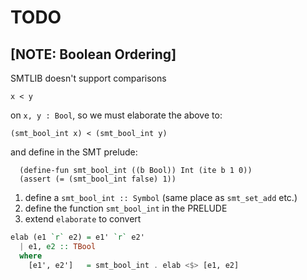 # TODO


## [NOTE: Boolean Ordering]

SMTLIB doesn't support comparisons

```
x < y
```

on `x, y : Bool`, so we must elaborate the above to:

```
(smt_bool_int x) < (smt_bool_int y)
```

and define in the SMT prelude:

```
  (define-fun smt_bool_int ((b Bool)) Int (ite b 1 0))
  (assert (= (smt_bool_int false) 1))
```

1. define a `smt_bool_int :: Symbol` (same place as `smt_set_add` etc.)
2. define the function `smt_bool_int` in the PRELUDE
3. extend `elaborate` to convert

```haskell
elab (e1 `r` e2) = e1' `r` e2'
  | e1, e2 :: TBool
  where
    [e1', e2']   = smt_bool_int . elab <$> [e1, e2]
```
